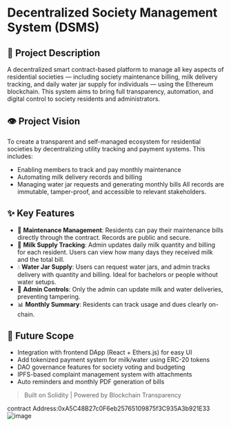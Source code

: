 # Decentralized Society Management System (DSMS)

## 📄 Project Description

A decentralized smart contract-based platform to manage all key aspects of residential societies — including society maintenance billing, milk delivery tracking, and daily water jar supply for individuals — using the Ethereum blockchain. This system aims to bring full transparency, automation, and digital control to society residents and administrators.

## 👁️ Project Vision

To create a transparent and self-managed ecosystem for residential societies by decentralizing utility tracking and payment systems. This includes:

* Enabling members to track and pay monthly maintenance
* Automating milk delivery records and billing
* Managing water jar requests and generating monthly bills
  All records are immutable, tamper-proof, and accessible to relevant stakeholders.

## ✨ Key Features

* 🧾 **Maintenance Management**: Residents can pay their maintenance bills directly through the contract. Records are public and secure.
* 🥛 **Milk Supply Tracking**: Admin updates daily milk quantity and billing for each resident. Users can view how many days they received milk and the total bill.
* 💧 **Water Jar Supply**: Users can request water jars, and admin tracks delivery with quantity and billing. Ideal for bachelors or people without water setups.
* 🔐 **Admin Controls**: Only the admin can update milk and water deliveries, preventing tampering.
* 📊 **Monthly Summary**: Residents can track usage and dues clearly on-chain.

## 🚀 Future Scope

* Integration with frontend DApp (React + Ethers.js) for easy UI
* Add tokenized payment system for milk/water using ERC-20 tokens
* DAO governance features for society voting and budgeting
* IPFS-based complaint management system with attachments
* Auto reminders and monthly PDF generation of bills

> Built on Solidity | Powered by Blockchain Transparency


contract Address:0xA5C48B27c0F6eb25765109875f3C935A3b921E33
![image](https://github.com/user-attachments/assets/281ccf70-7e24-4bc8-aee3-8c0909322028)
